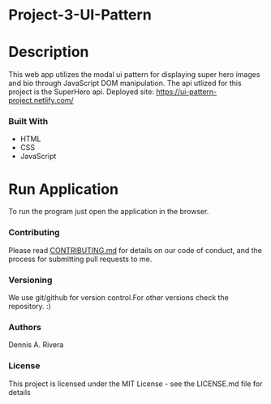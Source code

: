 # Project-3-UI-Pattern


# Description

This web app utilizes the modal ui pattern for displaying super hero images and bio through JavaScript DOM manipulation. The api utlized for this project is the SuperHero api.
Deployed site: https://ui-pattern-project.netlify.com/

### Built With ###
* HTML
* CSS
* JavaScript


# Run Application

To run the program just open the application in the browser.

### Contributing

Please read [CONTRIBUTING.md](https://gist.github.com/PurpleBooth/b24679402957c63ec426) for details on our code of conduct, and the process for submitting pull requests to me.

### Versioning

We use git/github for version control.For other versions check the repository. :)

### Authors

Dennis A. Rivera

### License

This project is licensed under the MIT License - see the LICENSE.md file for details
